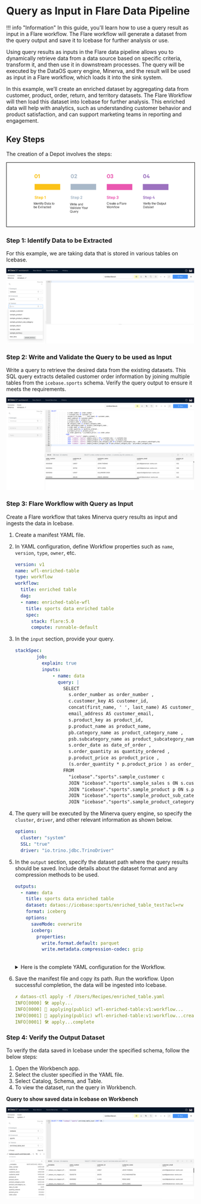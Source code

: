 # Query as Input in Flare Data Pipeline

!!! info "Information"
    In this guide, you'll learn how to use a query result as input in a Flare workflow. The Flare workflow will generate a dataset from the query output and save it to Icebase for further analysis or use.

Using query results as inputs in the Flare data pipeline allows you to dynamically retrieve data from a data source based on specific criteria, transform it, and then use it in downstream processes. The query will be executed by the DataOS query engine, Minerva, and the result will be used as input in a Flare workflow, which loads it into the sink system.

In this example, we’ll create an enriched dataset by aggregating data from customer, product, order, return, and territory datasets. The Flare Workflow will then load this dataset into Icebase for further analysis. This enriched data will help with analytics, such as understanding customer behavior and product satisfaction, and can support marketing teams in reporting and engagement.

## Key Steps

The creation of a Depot involves the steps:
<center>
<div style="text-align: center;">
<img src="/quick_guides/creating_etl_pipelines/query_as_input_flare/4_query_input.png" alt="Steps to create a workflow with query" style="border: 1px solid black;">
</div>
</center>

### **Step 1: Identify Data to be Extracted**

For this example, we are taking data that is stored in various tables on Icebase. 

![data_on_workbench.png](/quick_guides/creating_etl_pipelines/query_as_input_flare/data_on_workbench.png)

### **Step 2: Write and Validate the Query to be used as Input**

Write a query to retrieve the desired data from the existing datasets. This SQL query extracts detailed customer order information by joining multiple tables from the `icebase.sports` schema. Verify the query output to ensure it meets the requirements.

![test_query_workbench.png](/quick_guides/creating_etl_pipelines/query_as_input_flare/test_query_workbench.png)

### **Step 3: Flare Workflow with Query as Input**

Create a Flare workflow that takes Minerva query results as input and ingests the data in Icebase.

1. Create a manifest YAML file.
2. In YAML configuration, define Workflow properties such as `name`, `version`, `type`, `owner`, etc. 
    
    ```yaml
    version: v1
    name: wfl-enriched-table
    type: workflow
    workflow:
      title: enriched table 
      dag:
      - name: enriched-table-wfl
        title: sports data enriched table
        spec:
          stack: flare:5.0
          compute: runnable-default
    ```
    
3. In the `input` section, provide your query.
    
    ```yaml
    stackSpec:
            job:
              explain: true
              inputs:
                  - name: data
                    query: |
                      SELECT
                        s.order_number as order_number ,
                        c.customer_key AS customer_id,
                        concat(first_name, ' ', last_name) AS customer_name,
                        email_address AS customer_email,
                        s.product_key as product_id,
                        p.product_name as product_name,
                        pb.category_name as product_category_name ,
                        psb.subcategory_name as product_subcategory_name ,
                        s.order_date as date_of_order ,
                        s.order_quantity as quantity_ordered , 
                        p.product_price as product_price , 
                        (s.order_quantity * p.product_price ) as order_value 
                      FROM
                        "icebase"."sports".sample_customer c
                        JOIN "icebase"."sports".sample_sales s ON s.customer_key = c.customer_key
                        JOIN "icebase"."sports".sample_product p ON s.product_key = p.product_key
                        JOIN "icebase"."sports".sample_product_sub_category psb ON p.product_subcategory_key = psb.product_subcategory_key
                        JOIN "icebase"."sports".sample_product_category pb ON psb.product_category_key = pb.product_category_key 
    
    ```
    
4. The query will be executed by the Minerva query engine, so specify the `cluster`, `driver`, and other relevant information as shown below.
    
    ```yaml
    options:
      cluster: "system"
      SSL: "true"
      driver: "io.trino.jdbc.TrinoDriver"
    ```
    
5. In the `output` section, specify the dataset path where the query results should be saved. Include details about the dataset format and any compression methods to be used. 
    
    ```yaml
    outputs:
      - name: data
        title: sports data enriched table
        dataset: dataos://icebase:sports/enriched_table_test?acl=rw
        format: iceberg
        options:
          saveMode: overwrite
          iceberg:
            properties:
              write.format.default: parquet
              write.metadata.compression-codec: gzip
        
    ```
    
    <details><summary>Here is the complete YAML configuration for the Workflow.</summary>
    
        ```yaml
        version: v1
        name: wfl-enriched-table
        type: workflow
        workflow:
        title: enriched table 
        dag:
        - name: enriched-table-wfl
            title: sports data enriched table
            spec:
            stack: flare:5.0
            compute: runnable-default
            stackSpec:
                job:
                explain: true
                inputs:
                    - name: data
                        query: |
                        SELECT
                            s.order_number as order_number ,
                            c.customer_key AS customer_id,
                            concat(first_name, ' ', last_name) AS customer_name,
                            email_address AS customer_email,
                            s.product_key as product_id,
                            p.product_name as product_name,
                            pb.category_name as product_category_name ,
                            psb.subcategory_name as product_subcategory_name ,
                            s.order_date as date_of_order ,
                            s.order_quantity as quantity_ordered , 
                            p.product_price as product_price , 
                            (s.order_quantity * p.product_price ) as order_value 
                        FROM
                            "icebase"."sports".sample_customer c
                            JOIN "icebase"."sports".sample_sales s ON s.customer_key = c.customer_key
                            JOIN "icebase"."sports".sample_product p ON s.product_key = p.product_key
                            JOIN "icebase"."sports".sample_product_sub_category psb ON p.product_subcategory_key = psb.product_subcategory_key
                            JOIN "icebase"."sports".sample_product_category pb ON psb.product_category_key = pb.product_category_key 
        
                        options:
                        cluster: "system"
                        SSL: "true"
                        driver: "io.trino.jdbc.TrinoDriver"
        
                logLevel: INFO
        
                outputs:
                    - name: data
                        dataset: dataos://icebase:sports/enriched_table_test?acl=rw
                        format: iceberg
                        options:
                        saveMode: overwrite
                        iceberg:
                            properties:
                            write.format.default: parquet
                            write.metadata.compression-codec: gzip
                        title: sports data enriched table
        
        ```
    </details>
6. Save the manifest file and copy its path. Run the workflow. Upon successful completion, the data will be ingested into Icebase.

    ```yaml
    ✗ dataos-ctl apply -f /Users/Recipes/enriched_table.yaml 
    INFO[0000] 🛠 apply...                                   
    INFO[0000] 🔧 applying(public) wfl-enriched-table:v1:workflow... 
    INFO[0001] 🔧 applying(public) wfl-enriched-table:v1:workflow...created 
    INFO[0001] 🛠 apply...complete   
    ```

### **Step 4: Verify the Output Dataset**

To verify the data saved in Icebase under the specified schema, follow the below steps:

1. Open the Workbench app.
2. Select the cluster specified in the YAML file.
3. Select Catalog, Schema, and Table.
4. To view the dataset, run the query in Workbench. 

**Query to show saved data in Icebase on Workbench**

![output_workbench.png](/quick_guides/creating_etl_pipelines/query_as_input_flare/output_workbench.png)